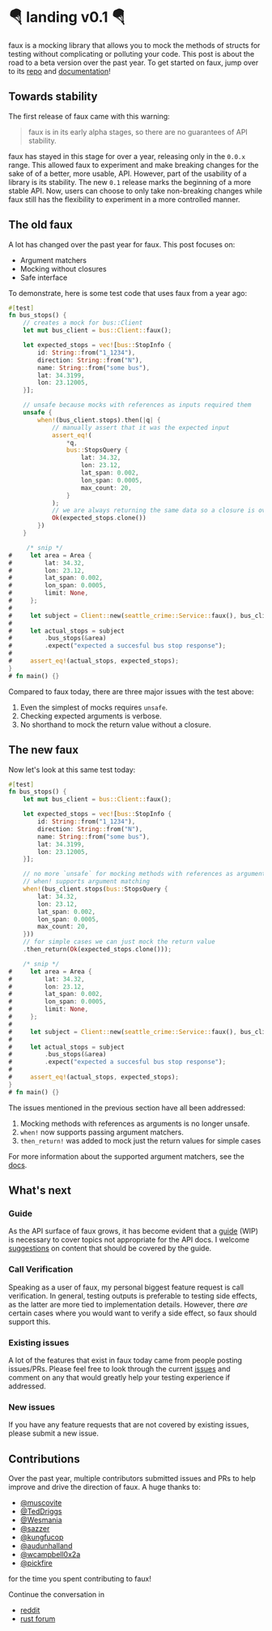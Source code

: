 # 🪂 landing v0.1 🪂

faux is a mocking library that allows you to mock the methods of
structs for testing without complicating or polluting your code. This
post is about the road to a beta version over the past year. To get
started on faux, jump over to its
[repo](https://github.com/nrxus/faux/) and
[documentation](https://docs.rs/faux/)!

## Towards stability

The first release of faux came with this warning:

> faux is in its early alpha stages, so there are no guarantees of API
> stability.

faux has stayed in this stage for over a year, releasing only in the
`0.0.x` range. This allowed faux to experiment and make breaking
changes for the sake of of a better, more usable, API. However, part
of the usability of a library is its stability. The new `0.1` release
marks the beginning of a more stable API. Now, users can choose to
only take non-breaking changes while faux still has the flexibility to
experiment in a more controlled manner.

## The old faux

A lot has changed over the past year for faux. This post focuses on:

* Argument matchers
* Mocking without closures
* Safe interface

To demonstrate, here is some test code that uses faux from a year ago:

```rust
#[test]
fn bus_stops() {
    // creates a mock for bus::Client
    let mut bus_client = bus::Client::faux();

    let expected_stops = vec![bus::StopInfo {
        id: String::from("1_1234"),
        direction: String::from("N"),
        name: String::from("some bus"),
        lat: 34.3199,
        lon: 23.12005,
    }];

    // unsafe because mocks with references as inputs required them
    unsafe {
        when!(bus_client.stops).then(|q| {
            // manually assert that it was the expected input
            assert_eq!(
                *q,
                bus::StopsQuery {
                    lat: 34.32,
                    lon: 23.12,
                    lat_span: 0.002,
                    lon_span: 0.0005,
                    max_count: 20,
                }
            );
            // we are always returning the same data so a closure is overkill
            Ok(expected_stops.clone())
        })
    }

     /* snip */
#     let area = Area {
#         lat: 34.32,
#         lon: 23.12,
#         lat_span: 0.002,
#         lon_span: 0.0005,
#         limit: None,
#     };
#
#     let subject = Client::new(seattle_crime::Service::faux(), bus_client);
#
#     let actual_stops = subject
#         .bus_stops(&area)
#         .expect("expected a succesful bus stop response");
#
#     assert_eq!(actual_stops, expected_stops);
}
# fn main() {}
```

Compared to faux today, there are three major issues with the test above:

1. Even the simplest of mocks requires `unsafe`.
2. Checking expected arguments is verbose.
3. No shorthand to mock the return value without a closure.

## The new faux

Now let's look at this same test today:


```rust
#[test]
fn bus_stops() {
    let mut bus_client = bus::Client::faux();

    let expected_stops = vec![bus::StopInfo {
        id: String::from("1_1234"),
        direction: String::from("N"),
        name: String::from("some bus"),
        lat: 34.3199,
        lon: 23.12005,
    }];

    // no more `unsafe` for mocking methods with references as arguments
    // when! supports argument matching
    when!(bus_client.stops(bus::StopsQuery {
        lat: 34.32,
        lon: 23.12,
        lat_span: 0.002,
        lon_span: 0.0005,
        max_count: 20,
    }))
    // for simple cases we can just mock the return value
    .then_return(Ok(expected_stops.clone()));

    /* snip */
#     let area = Area {
#         lat: 34.32,
#         lon: 23.12,
#         lat_span: 0.002,
#         lon_span: 0.0005,
#         limit: None,
#     };
#
#     let subject = Client::new(seattle_crime::Service::faux(), bus_client);
#
#     let actual_stops = subject
#         .bus_stops(&area)
#         .expect("expected a succesful bus stop response");
#
#     assert_eq!(actual_stops, expected_stops);
}
# fn main() {}
```

The issues mentioned in the previous section have all been addressed:
1. Mocking methods with references as arguments is no longer unsafe.
2. `when!` now supports passing argument matchers.
3. `then_return!` was added to mock just the return values for simple
   cases

For more information about the supported argument matchers, see the
[docs](https://docs.rs/faux/0.1.0/faux/macro.when.html).

## What's next

### Guide

As the API surface of faux grows, it has become evident that a
[guide](../faux.html) (WIP) is necessary to cover topics not
appropriate for the API docs. I welcome
[suggestions]((https://github.com/nrxus/faux/issues/38)) on content
that should be covered by the guide.

### Call Verification

Speaking as a user of faux, my personal biggest feature request is
call verification. In general, testing outputs is preferable to
testing side effects, as the latter are more tied to implementation
details. However, there *are* certain cases where you would want to
verify a side effect, so faux should support this.

### Existing issues

A lot of the features that exist in faux today came from people
posting issues/PRs. Please feel free to look through the current
[issues](https://github.com/nrxus/faux/issues) and comment on any that
would greatly help your testing experience if addressed.

### New issues

If you have any feature requests that are not covered by existing
issues, please submit a new issue.

## Contributions

Over the past year, multiple contributors submitted issues and PRs to
help improve and drive the direction of faux. A huge thanks to:

* [@muscovite](https://github.com/muscovite)
* [@TedDriggs](https://github.com/TedDriggs)
* [@Wesmania](https://github.com/Wesmania)
* [@sazzer](https://github.com/sazzer)
* [@kungfucop](https://github.com/kungfucop)
* [@audunhalland](https://github.com/audunhalland)
* [@wcampbell0x2a](https://github.com/wcampbell0x2a)
* [@pickfire](https://github.com/pickfire)

for the time you spent contributing to faux!

Continue the conversation in

* [reddit](https://www.reddit.com/r/rust/comments/mu2gka/faux_a_struct_mocking_library_landing_v01/)
* [rust forum](https://users.rust-lang.org/t/faux-a-struct-mocking-library-landing-v0-1/58619)
